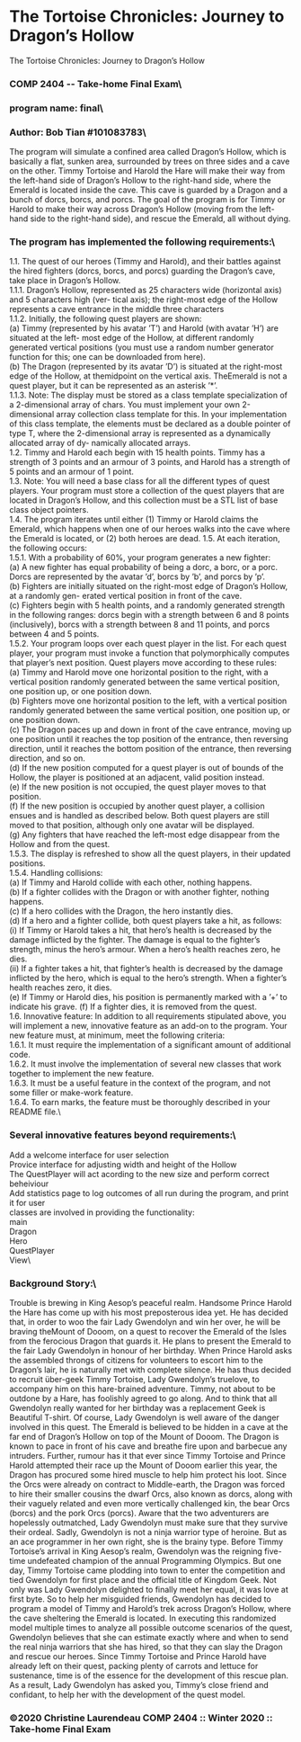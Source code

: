 # The Tortoise Chronicles: Journey to Dragon’s Hollow
The Tortoise Chronicles: Journey to Dragon’s Hollow

### COMP 2404 -- Take-home Final Exam\
### program name: final\
### Author: Bob Tian  #101083783\

The program will simulate a confined area called Dragon’s Hollow, which is basically a flat, sunken area,
surrounded by trees on three sides and a cave on the other. Timmy Tortoise and Harold the Hare will make
their way from the left-hand side of Dragon’s Hollow to the right-hand side, where the Emerald is located
inside the cave. This cave is guarded by a Dragon and a bunch of dorcs, borcs, and porcs.
The goal of the program is for Timmy or Harold to make their way across Dragon’s Hollow (moving from
the left-hand side to the right-hand side), and rescue the Emerald, all without dying.


### The program has implemented the following requirements:\
1.1. The quest of our heroes (Timmy and Harold), and their battles against the hired fighters (dorcs, borcs,
and porcs) guarding the Dragon’s cave, take place in Dragon’s Hollow. \
1.1.1. Dragon’s Hollow, represented as 25 characters wide (horizontal axis) and 5 characters high (ver-
tical axis); the right-most edge of the Hollow represents a cave entrance in the middle three
characters \
1.1.2. Initially, the following quest players are shown:\
(a) Timmy (represented by his avatar ’T’) and Harold (with avatar ’H’) are situated at the left-
most edge of the Hollow, at different randomly generated vertical positions (you must use a
random number generator function for this; one can be downloaded from here).\
(b) The Dragon (represented by its avatar ’D’) is situated at the right-most edge of the Hollow, at
themidpoint on the vertical axis. TheEmerald is not a quest player, but it can be represented
as an asterisk ’*’.\
1.1.3. Note: The display must be stored as a class template specialization of a 2-dimensional array of
chars. You must implement your own 2-dimensional array collection class template for this. In
your implementation of this class template, the elements must be declared as a double pointer
of type T, where the 2-dimensional array is represented as a dynamically allocated array of dy-
namically allocated arrays.\
1.2. Timmy and Harold each begin with 15 health points. Timmy has a strength of 3 points and an armour
of 3 points, and Harold has a strength of 5 points and an armour of 1 point.\
1.3. Note: You will need a base class for all the different types of quest players. Your program must store
a collection of the quest players that are located in Dragon’s Hollow, and this collection must be a
STL list of base class object pointers.\
1.4. The program iterates until either (1) Timmy or Harold claims the Emerald, which happens when one
of our heroes walks into the cave where the Emerald is located, or (2) both heroes are dead.
1.5. At each iteration, the following occurs:\
1.5.1. With a probability of 60%, your program generates a new fighter:\
(a) A new fighter has equal probability of being a dorc, a borc, or a porc. Dorcs are represented
by the avatar ’d’, borcs by ’b’, and porcs by ’p’.\
(b) Fighters are initially situated on the right-most edge of Dragon’s Hollow, at a randomly gen-
erated vertical position in front of the cave.\
(c) Fighters begin with 5 health points, and a randomly generated strength in the following
ranges: dorcs begin with a strength between 6 and 8 points (inclusively), borcs with a strength
between 8 and 11 points, and porcs between 4 and 5 points.\
1.5.2. Your program loops over each quest player in the list. For each quest player, your program must
invoke a function that polymorphically computes that player’s next position. Quest players
move according to these rules:\
(a) Timmy and Harold move one horizontal position to the right, with a vertical position randomly
generated between the same vertical position, one position up, or one position down.\
(b) Fighters move one horizontal position to the left, with a vertical position randomly generated
between the same vertical position, one position up, or one position down.\
(c) The Dragon paces up and down in front of the cave entrance, moving up one position until it
reaches the top position of the entrance, then reversing direction, until it reaches the bottom
position of the entrance, then reversing direction, and so on.\
(d) If the new position computed for a quest player is out of bounds of the Hollow, the player is
positioned at an adjacent, valid position instead.\
(e) If the new position is not occupied, the quest player moves to that position.\
(f) If the new position is occupied by another quest player, a collision ensues and is handled
as described below. Both quest players are still moved to that position, although only one
avatar will be displayed.\
(g) Any fighters that have reached the left-most edge disappear from the Hollow and from the
quest.\
1.5.3. The display is refreshed to show all the quest players, in their updated positions.\
1.5.4. Handling collisions:\
(a) If Timmy and Harold collide with each other, nothing happens.\
(b) If a fighter collides with the Dragon or with another fighter, nothing happens.\
(c) If a hero collides with the Dragon, the hero instantly dies.\
(d) If a hero and a fighter collide, both quest players take a hit, as follows:\
(i) If Timmy or Harold takes a hit, that hero’s health is decreased by the damage inflicted by
the fighter. The damage is equal to the fighter’s strength, minus the hero’s armour. When
a hero’s health reaches zero, he dies.\
(ii) If a fighter takes a hit, that fighter’s health is decreased by the damage inflicted by the
hero, which is equal to the hero’s strength. When a fighter’s health reaches zero, it dies.\
(e) If Timmy or Harold dies, his position is permanently marked with a ’+’ to indicate his grave.
(f) If a fighter dies, it is removed from the quest.\
1.6. Innovative feature: In addition to all requirements stipulated above, you will implement a new,
innovative feature as an add-on to the program. Your new feature must, at minimum, meet the
following criteria:\
1.6.1. It must require the implementation of a significant amount of additional code.\
1.6.2. It must involve the implementation of several new classes that work together to implement the
new feature.\
1.6.3. It must be a useful feature in the context of the program, and not some filler or make-work
feature.\
1.6.4. To earn marks, the feature must be thoroughly described in your README file.\

### Several innovative features beyond requirements:\
Add a welcome interface for user selection\
Provice interface for adjusting width and height of the Hollow\
The QuestPlayer will act acording to the new size and perform correct beheiviour\
Add statistics page to log outcomes of all run during the program, and print it for user\
classes are involved in providing the functionality:\
main\
Dragon\
Hero\
QuestPlayer\
View\

### Background Story:\
Trouble is brewing in King Aesop’s peaceful realm. Handsome Prince Harold the Hare has come up with
his most preposterous idea yet. He has decided that, in order to woo the fair Lady Gwendolyn and win her
over, he will be braving theMount of Dooom, on a quest to recover the Emerald of the Isles from the
ferocious Dragon that guards it. He plans to present the Emerald to the fair Lady Gwendolyn in honour
of her birthday. When Prince Harold asks the assembled throngs of citizens for volunteers to escort him
to the Dragon’s lair, he is naturally met with complete silence. He has thus decided to recruit über-geek
Timmy Tortoise, Lady Gwendolyn’s truelove, to accompany him on this hare-brained adventure. Timmy,
not about to be outdone by a Hare, has foolishly agreed to go along. And to think that all Gwendolyn really
wanted for her birthday was a replacement Geek is Beautiful T-shirt.
Of course, Lady Gwendolyn is well aware of the danger involved in this quest. The Emerald is believed
to be hidden in a cave at the far end of Dragon’s Hollow on top of the Mount of Dooom. The Dragon
is known to pace in front of his cave and breathe fire upon and barbecue any intruders. Further, rumour
has it that ever since Timmy Tortoise and Prince Harold attempted their race up the Mount of Dooom
earlier this year, the Dragon has procured some hired muscle to help him protect his loot. Since the Orcs
were already on contract to Middle-earth, the Dragon was forced to hire their smaller cousins the dwarf
Orcs, also known as dorcs, along with their vaguely related and even more vertically challenged kin, the
bear Orcs (borcs) and the pork Orcs (porcs). Aware that the two adventurers are hopelessly outmatched,
Lady Gwendolyn must make sure that they survive their ordeal.
Sadly, Gwendolyn is not a ninja warrior type of heroine. But as an ace programmer in her own right, she
is the brainy type. Before Timmy Tortoise’s arrival in King Aesop’s realm, Gwendolyn was the reigning
five-time undefeated champion of the annual Programming Olympics. But one day, Timmy Tortoise came
plodding into town to enter the competition and tied Gwendolyn for first place and the official title of
Kingdom Geek. Not only was Lady Gwendolyn delighted to finally meet her equal, it was love at first byte.
So to help her misguided friends, Gwendolyn has decided to program a model of Timmy and Harold’s trek
across Dragon’s Hollow, where the cave sheltering the Emerald is located. In executing this randomized
model multiple times to analyze all possible outcome scenarios of the quest, Gwendolyn believes that she
can estimate exactly where and when to send the real ninja warriors that she has hired, so that they can
slay the Dragon and rescue our heroes. Since Timmy Tortoise and Prince Harold have already left on their
quest, packing plenty of carrots and lettuce for sustenance, time is of the essence for the development of
this rescue plan. As a result, Lady Gwendolyn has asked you, Timmy’s close friend and confidant, to help
her with the development of the quest model.

### ©2020 Christine Laurendeau COMP 2404 :: Winter 2020 :: Take-home Final Exam 

